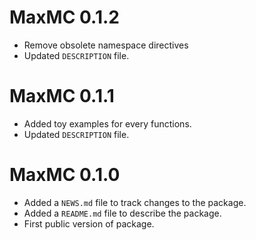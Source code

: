 # MaxMC 0.1.2

* Remove obsolete namespace directives
* Updated `DESCRIPTION` file.


# MaxMC 0.1.1

* Added toy examples for every functions.
* Updated `DESCRIPTION` file.


# MaxMC 0.1.0

* Added a `NEWS.md` file to track changes to the package.
* Added a `README.md` file to describe the package.
* First public version of package.
